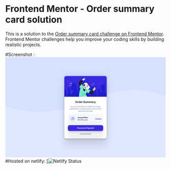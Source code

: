 # Frontend Mentor - Order summary card solution

This is a solution to the [Order summary card challenge on Frontend Mentor](https://www.frontendmentor.io/challenges/order-summary-component-QlPmajDUj). Frontend Mentor challenges help you improve your coding skills by building realistic projects. 

#Screenshot : ![ScreenShot](./capture.png)
#Hosted on netlify: [![Netlify Status]()

